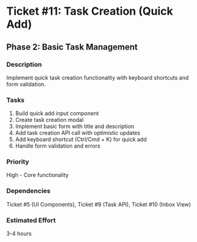# Ticket #11: Task Creation (Quick Add)

## Phase 2: Basic Task Management

### Description

Implement quick task creation functionality with keyboard shortcuts and form validation.

### Tasks

1. Build quick add input component
2. Create task creation modal
3. Implement basic form with title and description
4. Add task creation API call with optimistic updates
5. Add keyboard shortcut (Ctrl/Cmd + K) for quick add
6. Handle form validation and errors

### Priority

High - Core functionality

### Dependencies

Ticket #5 (UI Components), Ticket #9 (Task API), Ticket #10 (Inbox View)

### Estimated Effort

3-4 hours
